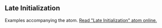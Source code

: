 ## Late Initialization

Examples accompanying the atom.
[Read "Late Initialization" atom online.](https://stepik.org/lesson/350571/step/1)
